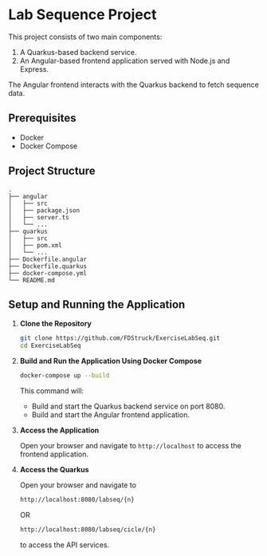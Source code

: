 # Lab Sequence Project

This project consists of two main components:
1. A Quarkus-based backend service.
2. An Angular-based frontend application served with Node.js and Express.

The Angular frontend interacts with the Quarkus backend to fetch sequence data.

## Prerequisites

- Docker
- Docker Compose

## Project Structure

```
.
├── angular
│   ├── src
│   ├── package.json
│   ├── server.ts
│   └── ...
├── quarkus
│   ├── src
│   ├── pom.xml
│   └── ...
├── Dockerfile.angular
├── Dockerfile.quarkus
├── docker-compose.yml
└── README.md
```

## Setup and Running the Application

1. **Clone the Repository**

   ```bash
   git clone https://github.com/FDStruck/ExerciseLabSeq.git
   cd ExerciseLabSeq
   ```

2. **Build and Run the Application Using Docker Compose**

   ```bash
   docker-compose up --build
   ```

   This command will:
   - Build and start the Quarkus backend service on port 8080.
   - Build and start the Angular frontend application.

3. **Access the Application**

   Open your browser and navigate to `http://localhost` to access the frontend application.

4. **Access the Quarkus**
   
   Open your browser and navigate to 
   ```bash
   http://localhost:8080/labseq/{n}
   ``` 
   OR 
   ```bash
   http://localhost:8080/labseq/cicle/{n}
   ``` 
   to access the API services.

